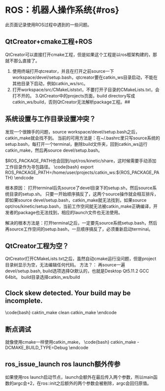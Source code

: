 ROS：机器人操作系统{#ros}
===========

此页面记录使用ROS过程中遇到的一些问题。

## QtCreator+cmake工程+ROS
QtCreator可以直接打开cmake工程，但是如果这个工程是以ros框架构建的，那就不那么直接了。
1. 使用终端打开qtcreator，并且在打开之前source一下workspace/devel/setup.bash，qtcreator要在catkin_ws目录启动，不能在其他目录下启动，例如catkin_ws/src。
2. 打开workspace/src/CMakeListstxt，不要打开子目录的CMakeLists.txt，会打不开的。
3.QtCreator中的projects页面，build directory写成catkin_ws/build，否则QtCreator无法解析package工程。## 

## 系统设置与工作目录设置冲突？
发现一个很棘手的问题，source workspace/devel/setup.bash之后，catkin_make就会找不到。
当前的可用方法是：在~/.bashrc里只写source系统的setup.bash，每打开一个terminal，删除build文件夹，回到catkin_ws运行catkin_make，然后再source devel/setup.bash。


$ROS_PACKAGE_PATH也会回到/opt/ros/kinetic/share，这时候需要手动添加工作目录作为寻包路径。
\code{bash}
export ROS_PACKAGE_PATH=/home/user/projects/catkin_ws:${ROS_PACKAGE_PATH}
\endcode

根本原因：
打开terminal后先source了devel目录下的setup.sh，然后source系统目录的setup.sh。
只要一开始顺序搞反了，这两个source操作就会相互排斥，即如果source devel/setup.bash，catkin_make就无法找到，如果source opt/ros/kinetic/setup.bash，当前工作空间就无法被catkin_make正确编译，开发者的package也无法找到，相应的launch文件也无法使用。

解决的根本方法是：打开terminal之后，一定要先source系统setup.bash，然后再source工作空间的setup.bash，一旦顺序搞反了，必须重新启动terminal。

## QtCreator工程为空？
QtCreator打开CMakeLists.txt之后，虽然自动cmake运行没问题，但是project目录树显示为空，无法编辑任何代码。
方法？：
再source一遍devel/setup.bash,
build选项选择Qt默认的，也就是Desktop Qt5.11.2 GCC 64bit。
build目录选择catkin_ws/build


## Clock skew detected. Your build may be incomplete.
\code{bash}
caktin_make clean
catkin_make
\endcode

## 断点调试
就像使用cmake一样使用catkin_make，
\code{bash}
catkin_make -DCMAKE_BUILD_TYPE=Debug
\endcode

## ros_issue_launch ros launch额外传参
如果使用ros launch启动节点，launch会额外在最后传入两个参数，所以main函数的argc会+2，在ros::init之后额外的两个参数会被剔除，argc会回归原值。
